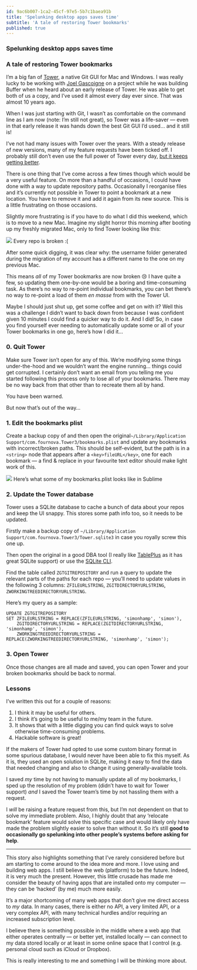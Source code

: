 ```yaml
---
id: 9ac6b007-1ca2-45cf-97e5-5b7c1baea91b
title: 'Spelunking desktop apps saves time'
subtitle: 'A tale of restoring Tower bookmarks'
published: true
---
```




### Spelunking desktop apps saves time

### A tale of restoring Tower bookmarks

I’m a big fan of [Tower](https://www.git-tower.com/mac), a native Git GUI for Mac and Windows. I was really lucky to be working with [Joel Gascoigne](https://twitter.com/joelgascoigne) on a project while he was building Buffer when he heard about an early release of Tower. He was able to get both of us a copy, and I’ve used it almost every day ever since. That was almost 10 years ago.

When I was just starting with Git, I wasn’t as comfortable on the command line as I am now (note: I’m still not great), so Tower was a life-saver — even in that early release it was hands down the best Git GUI I’d used… and it still is!

I’ve not had many issues with Tower over the years. With a steady release of new versions, many of my feature requests have been ticked off. I probably still don’t even use the full power of Tower every day, [but it keeps getting better](https://www.git-tower.com/release-notes/mac).

There is one thing that I’ve come across a few times though which would be a very useful feature. On more than a handful of occasions, I could have done with a way to update repository paths. Occasionally I reorganise files and it’s currently not possible in Tower to point a bookmark at a new location. You have to remove it and add it again from its new source. This is a little frustrating on those occasions.

Slightly more frustrating is if you have to do what I did this weekend, which is to move to a new Mac. Imagine my slight horror this morning after booting up my freshly migrated Mac, only to find Tower looking like this:

![](https://cdn-images-1.medium.com/max/800/1*B6lyhpvQ9DX5DG7Ek-HVZA.png)
Every repo is broken :(

After some quick digging, it was clear why: the username folder generated during the migration of my account has a different name to the one on my previous Mac.

This means *all* of my Tower bookmarks are now broken 😢 I have quite a few, so updating them one-by-one would be a boring and time-consuming task. As there’s no way to re-point individual bookmarks, you can bet there’s no way to re-point a load of them *en masse* from with the Tower UI.

Maybe I should just shut up, get some coffee and get on with it? Well this was a challenge I didn’t want to back down from because I was confident given 10 minutes I could find a quicker way to do it. And I did! So, in case you find yourself ever needing to automatically update some or all of your Tower bookmarks in one go, here’s how I did it…

### 0. Quit Tower

Make sure Tower isn’t open for any of this. We’re modifying some things under-the-hood and we wouldn’t want the engine running… things could get corrupted. I certainly don’t want an email from you telling me you started following this process only to lose all of your bookmarks. There may be no way back from that other than to recreate them all by hand.

You have been warned.

But now that’s out of the way…

### 1. Edit the bookmarks plist

Create a backup copy of and then open the original`~/Library/Application Support/com.fournova.Tower3/bookmarks.plist` and update any bookmarks with incorrect/broken paths. This should be self-evident, but the path is in a `<string>` node that appears after a `<key>fileURL</key>`, one for each bookmark — a find &amp; replace in your favourite text editor should make light work of this.

![](https://cdn-images-1.medium.com/max/800/1*efr2OqGAFGb__le2HO9U1w.png)
Here’s what some of my bookmarks.plist looks like in Sublime

### 2. Update the Tower database

Tower uses a SQLite database to cache a bunch of data about your repos and keep the UI snappy. This stores some path info too, so it needs to be updated.

Firstly make a backup copy of `~/Library/Application Support/com.fournova.Tower3/Tower.sqlite3` in case you royally screw this one up.

Then open the original in a good DBA tool (I really like [TablePlus](https://www.tableplus.io/) as it has great SQLite support) or use the [SQLite CLI](https://sqlite.org/cli.html).

Find the table called `ZGTGITREPOSITORY` and run a query to update the relevant parts of the paths for each repo — you’ll need to update values in the following 3 columns: `ZFILEURLSTRING`, `ZGITDIRECTORYURLSTRING`, `ZWORKINGTREEDIRECTORYURLSTRING`.

Here’s my query as a sample:

```
UPDATE ZGTGITREPOSITORY
SET ZFILEURLSTRING = REPLACE(ZFILEURLSTRING, 'simonhamp', 'simon'),
    ZGITDIRECTORYURLSTRING = REPLACE(ZGITDIRECTORYURLSTRING, 'simonhamp', 'simon'),
    ZWORKINGTREEDIRECTORYURLSTRING = REPLACE(ZWORKINGTREEDIRECTORYURLSTRING, 'simonhamp', 'simon');
```

### 3. Open Tower

Once those changes are all made and saved, you can open Tower and your broken bookmarks should be back to normal.

### Lessons

I’ve written this out for a couple of reasons:

1. I think it may be useful for others.
2. I think it’s going to be useful to me/my team in the future.
3. It shows that with a little digging you can find quick ways to solve otherwise time-consuming problems.
4. Hackable software is great!

If the makers of Tower had opted to use some custom binary format in some spurious database, I would never have been able to fix this myself. As it is, they used an open solution in SQLite, making it easy to find the data that needed changing and also to change it using generally-available tools.

I saved *my* time by not having to manually update all of my bookmarks, I sped up the resolution of my problem (didn’t have to wait for Tower support) *and* I saved the Tower team’s time by not hassling them with a request.

I *will* be raising a feature request from this, but I’m not dependent on that to solve my immediate problem. Also, I highly doubt that any ‘relocate bookmark’ feature would solve this specific case and would likely only have made the problem slightly easier to solve than without it. So it’s still **good to occasionally go spelunking into other people’s systems before asking for help**.





---



This story also highlights something that I’ve rarely considered before but am starting to come around to the idea more and more. I love using and building web apps. I still believe the web (platform) to be the future. Indeed, it is very much the present. However, this little crusade has made me consider the beauty of having apps that are installed onto my computer — they can be ‘hacked’ (by me) much more easily.

It’s a major shortcoming of many web apps that don’t give me direct access to *my* data. In many cases, there is either no API, a very limited API, or a very complex API, with many technical hurdles and/or requiring an increased subscription level.

I believe there is something possible in the middle where a web app that either operates centrally — or better yet, installed locally — can connect to my data stored locally or at least in some online space that I control (e.g. personal cloud such as iCloud or Dropbox).

This is really interesting to me and something I will be thinking more about.

